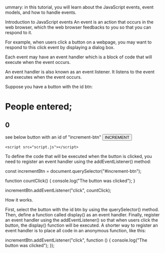 ummary: in this tutorial, you will learn about the JavaScript events, event models, and how to handle events.

Introduction to JavaScript events
An event is an action that occurs in the web browser, which the web browser feedbacks to you so that you can respond to it.

For example, when users click a button on a webpage, you may want to respond to this click event by displaying a dialog box.

Each event may have an event handler which is a block of code that will execute when the event occurs.

An event handler is also known as an event listener. It listens to the event and executes when the event occurs.

Suppose you have a button with the id btn:

<!DOCTYPE html>
<html lang="en">
  <head>
    <meta charset="UTF-8" />
    <meta http-equiv="X-UA-Compatible" content="IE=edge" />
    <meta name="viewport" content="width=device-width, initial-scale=1.0" />
    <link rel="stylesheet" href="style.css" />
    <title>The Onclick Event Listener</title>
  </head>
  <body>
    <h1>People entered;</h1>
    <h2 id="count-el">0</h2>

see below button with an id of "increment-btn"
<button id="increment-btn">INCREMENT</button>

    <script src="script.js"></script>

  </body>
</html>

To define the code that will be executed when the button is clicked, you need to register an event handler using the addEventListener() method:

const incrementBtn = document.querySelector("#increment-btn");

function countClick() {
console.log("The button was clicked");
}

incrementBtn.addEventListener("click", countClick);

How it works.

First, select the button with the id btn by using the querySelector() method.
Then, define a function called display() as an event handler.
Finally, register an event handler using the addEventListener() so that when users click the button, the display() function will be executed.
A shorter way to register an event handler is to place all code in an anonymous function, like this:

incrementBtn.addEventListener("click", function () {
console.log("The button was clicked");
});
